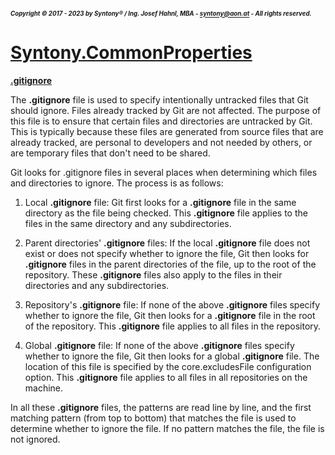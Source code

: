 ##### <sub><sub>Copyright &copy; 2017 - 2023 by Syntony&reg; / Ing. Josef Hahnl, MBA - syntony@aon.at - All rights reserved.</sub></sub>
# [Syntony.CommonProperties](./../README.md)

<a name="gitignore"/>[**.gitignore**](https://git-scm.com/docs/gitignore)

The **.gitignore** file is used to specify intentionally untracked files that Git should ignore. Files already tracked by Git are not affected.
The purpose of this file is to ensure that certain files and directories are untracked by Git. 
This is typically because these files are generated from source files that are already tracked, are personal to developers and not needed by others, or are temporary files that don't need to be shared.

Git looks for .gitignore files in several places when determining which files and directories to ignore. The process is as follows:

1. Local **.gitignore** file: Git first looks for a **.gitignore** file in the same directory as the file being checked. This **.gitignore** file applies to the files in the same directory and any subdirectories.

2. Parent directories' **.gitignore** files: If the local **.gitignore** file does not exist or does not specify whether to ignore the file, Git then looks for **.gitignore** files in the parent directories of the file, up to the root of the repository. These **.gitignore** files also apply to the files in their directories and any subdirectories.

3. Repository's **.gitignore** file: If none of the above **.gitignore** files specify whether to ignore the file, Git then looks for a **.gitignore** file in the root of the repository. This **.gitignore** file applies to all files in the repository.

4. Global **.gitignore** file: If none of the above **.gitignore** files specify whether to ignore the file, Git then looks for a global **.gitignore** file. The location of this file is specified by the core.excludesFile configuration option. This **.gitignore** file applies to all files in all repositories on the machine.

In all these **.gitignore** files, the patterns are read line by line, and the first matching pattern (from top to bottom) that matches the file is used to determine whether to ignore the file. If no pattern matches the file, the file is not ignored.
